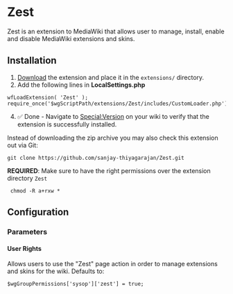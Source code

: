 # Zest

Zest is an extension to MediaWiki that allows user to 
manage, install, enable and disable MediaWiki extensions and 
skins.

## Installation  
1) <a href = "https://github.com/sanjay-thiyagarajan/Zest/archive/refs/heads/main.zip">Download</a> the extension and place it in the ```extensions/``` directory.  
2) Add the following lines in **LocalSettings.php**  
```
wfLoadExtension( 'Zest' );
require_once('$wgScriptPath/extensions/Zest/includes/CustomLoader.php');
```
4) ✅ Done - Navigate to [Special:Version](https://www.mediawiki.org/wiki/Special:Version) on your wiki to verify that the extension is successfully installed.

Instead of downloading the zip archive you may also check this extension out via Git:
```
git clone https://github.com/sanjay-thiyagarajan/Zest.git
```

**REQUIRED**: Make sure to have the right permissions over the extension directory `Zest`   

   ```
    chmod -R a+rxw *
   ```
## Configuration  
### Parameters
#### User Rights  
Allows users to use the "Zest" page action in order to manage extensions and skins for the wiki. Defaults to:
```
$wgGroupPermissions['sysop']['zest'] = true;
```  
